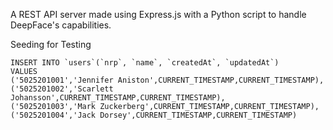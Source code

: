 A REST API server made using Express.js with a Python script to handle DeepFace's capabilities.

Seeding for Testing
```
INSERT INTO `users`(`nrp`, `name`, `createdAt`, `updatedAt`) 
VALUES 
('5025201001','Jennifer Aniston',CURRENT_TIMESTAMP,CURRENT_TIMESTAMP),
('5025201002','Scarlett Johansson',CURRENT_TIMESTAMP,CURRENT_TIMESTAMP),
('5025201003','Mark Zuckerberg',CURRENT_TIMESTAMP,CURRENT_TIMESTAMP),
('5025201004','Jack Dorsey',CURRENT_TIMESTAMP,CURRENT_TIMESTAMP)
```
